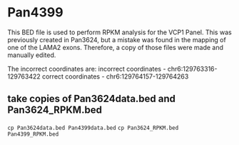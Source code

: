 # Pan4399
This BED file is used to perform RPKM analysis for the VCP1 Panel. This was previously created in Pan3624, but a mistake was found in the mapping of one of the LAMA2 exons. Therefore, a copy of those files were made and manually edited.

The incorrect coordinates are:
incorrect coordinates - chr6:129763316-129763422
correct coordinates - chr6:129764157-129764263


## take copies of Pan3624data.bed and Pan3624_RPKM.bed
`cp Pan3624data.bed Pan4399data.bed`
`cp Pan3624_RPKM.bed Pan4399_RPKM.bed` 


